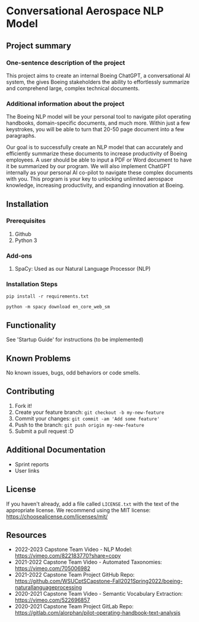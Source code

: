 # Conversational Aerospace NLP Model

## Project summary

### One-sentence description of the project

This project aims to create an internal Boeing ChatGPT, a conversational AI system, the gives Boeing stakeholders the ability to effortlessly summarize and comprehend large, complex technical documents.

### Additional information about the project

The Boeing NLP model will be your personal tool to navigate pilot operating handbooks, domain-specific documents, and much more. Within just a few keystrokes, you will be able to turn that 20-50 page document into a few paragraphs.

Our goal is to successfully create an NLP model that can accurately and efficiently summarize these documents to increase productivity of Boeing employees. A user should be able to input a PDF or Word document to have it be summarized by our program. We will also implement ChatGPT internally as your personal AI co-pilot to navigate these complex documents with you. This program is your key to unlocking unlimited aerospace knowledge, increasing productivity, and expanding innovation at Boeing.

## Installation

### Prerequisites

1. Github
2. Python 3


### Add-ons

1. SpaCy: Used as our Natural Language Processor (NLP)

### Installation Steps

```
pip install -r requirements.txt
```
```
python -m spacy download en_core_web_sm
```

## Functionality

See 'Startup Guide' for instructions (to be implemented)


## Known Problems

No known issues, bugs, odd behaviors or code smells. 


## Contributing

1. Fork it!
2. Create your feature branch: `git checkout -b my-new-feature`
3. Commit your changes: `git commit -am 'Add some feature'`
4. Push to the branch: `git push origin my-new-feature`
5. Submit a pull request :D

## Additional Documentation

  * Sprint reports
  * User links

## License

If you haven't already, add a file called `LICENSE.txt` with the text of the appropriate license.
We recommend using the MIT license: <https://choosealicense.com/licenses/mit/>

## Resources

  * 2022-2023 Capstone Team Video - NLP Model: <https://vimeo.com/822183770?share=copy>
  * 2021-2022 Capstone Team Video - Automated Taxonomies: <https://vimeo.com/705006982>
  * 2021-2022 Capstone Team Project GitHub Repo: <https://github.com/WSUCptSCapstone-Fall2021Spring2022/boeing-naturallanguageprocessing>
  * 2020-2021 Capstone Team Video - Semantic Vocabulary Extraction: <https://vimeo.com/522696857>
  * 2020-2021 Capstone Team Project GitLab Repo: <https://gitlab.com/alorphan/pilot-operating-handbook-text-analysis>
